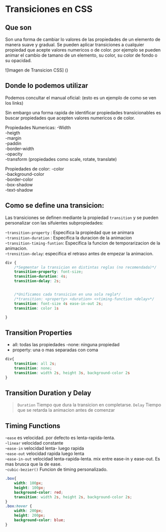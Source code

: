 # Transiciones en CSS

## Que son

Son una forma de cambiar lo valores de las propiedades de un elemento de manera suave y gradual. Se pueden aplicar transiciones a cualquier propiedad que acepte valores numericos o de color. por ejemplo se pueden animar el cambio de tamano de un elemento, su color, su color de fondo o su opacidad.

![Imagen de Transicion CSS] ()

## Donde lo podemos utilizar

Podemos concultar el manual oficial: (esto es un ejemplo de como se ven los links)

Sin embargo una forma rapida de identificar propiedades transicionables es buscar propiedades que acepten valores numericos o de color.

Propiedades Numericas:
-Width  
-heigth  
-margin  
-paddin  
-border-width  
-opacity  
-transform (propiedades como scale, rotate, translate)  

Propiedades de color:
-color  
-background-color  
-border-color  
-box-shadow  
-text-shadow  

## Como se define una transicion:

Las transiciones se definen mediante la propiedad `transition` y se pueden personalizar con las sifuientes subpropiedades:

-`transition-property` : Especifica la propiedad que se animara  
-`transition-duration` : Especifica la duracion de la animacion  
-`transition-timing-funtion`: Especifica la funcion de temporarizacion de la animacion.  
-`trensition-delay`: especifica el retraso antes de empezar la animacion.  

```css
div {
    /*Segmentar la transicion en distintas reglas (no recomendada)*/
    transition-property: font-size;
    transition-duration: 4s;
    transition-delay: 2s;


    /*Unificamos cada transicion en una sola regla*/
    /*transition: <property> <duration> <>timing-function <delay>*/
    transition: font-size 4s ease-in-out 2s;
    transition: color 1s

}
```

## Transition Properties
- all: todas las propiedades
-none: ninguna propiedad
- property: una o mas separadas con coma

```css
div{
    transition: all 2s;
    transition: none;
    transition: width 2s, height 3s, background-color 2s
}
```

## Transition Duration y Delay

>`Duration` Tiempo que dura la transicion en completarse.
>`Delay` Tiempo que se retarda la animacion antes de comenzar

## Timing Functions

-`ease` es velocidad. por defecto es lenta-rapida-lenta.  
-`linear` velocidad constante  
-`ease-in` velocidad lenta- luego rapida  
-`ease-out` velocidad rapida luego lenta  
-`ease-in-out` velocidad lenta-rapida-lenta. mix entre ease-in y ease-out. Es mas brusca que la de ease.   
-`cubic-bezier()` Funcion de timing personalizado.


```css
.box{
    width: 100px;
    height: 100px;
    background-color: red;
    transition: width 2s, height 2s, background-color 2s;
}
.box:hover {
    width: 200px;
    height: 200px;
    background-color: blue;
}
```






